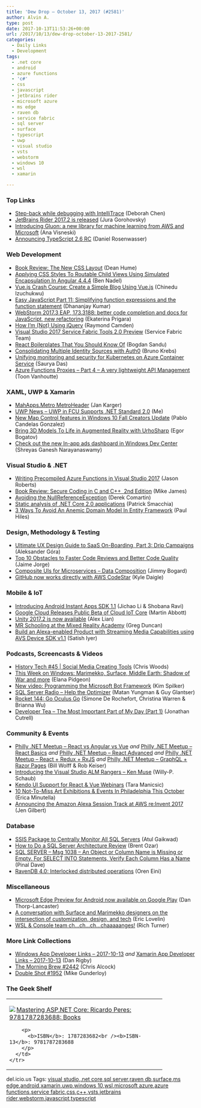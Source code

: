 ```yaml
---
title: 'Dew Drop – October 13, 2017 (#2581)'
author: Alvin A.
type: post
date: 2017-10-13T11:53:26+00:00
url: /2017/10/13/dew-drop-october-13-2017-2581/
categories:
  - Daily Links
  - Development
tags:
  - .net core
  - android
  - azure functions
  - 'c#'
  - css
  - javascript
  - jetbrains rider
  - microsoft azure
  - ms edge
  - raven db
  - service fabric
  - sql server
  - surface
  - typescript
  - uwp
  - visual studio
  - vsts
  - webstorm
  - windows 10
  - wsl
  - xamarin

---
```

### <a name="top"></a>Top Links

  * <a href="https://blogs.msdn.microsoft.com/visualstudio/2017/10/12/step-back-while-debugging-with-intellitrace/" target="_blank">Step-back while debugging with IntelliTrace</a> (Deborah Chen)
  * <a href="https://blog.jetbrains.com/dotnet/2017/10/12/jetbrains-rider-2017-2-released/" target="_blank">JetBrains Rider 2017.2 is released</a> (Jura Gorohovsky)
  * <a href="http://feedproxy.google.com/~r/AmazonWebServicesBlog/~3/ZcjhrJbX6WQ/" target="_blank">Introducing Gluon: a new library for machine learning from AWS and Microsoft</a> (Ana Visneski)
  * <a href="https://blogs.msdn.microsoft.com/typescript/2017/10/12/announcing-typescript-2-6-rc/" target="_blank">Announcing TypeScript 2.6 RC</a> (Daniel Rosenwasser)



### <a name="web"></a>Web Development

  * <a href="http://feedproxy.google.com/~r/DeanHumesBlog/~3/M-URswYoYLQ/10165" target="_blank">Book Review: The New CSS Layout</a> (Dean Hume)
  * <a href="https://www.bennadel.com/blog/3352-applying-css-styles-to-routable-child-views-using-simulated-encapsulation-in-angular-4-4-4.htm" target="_blank">Applying CSS Styles To Routable Child Views Using Simulated Encapsulation In Angular 4.4.4</a> (Ben Nadel)
  * <a href="https://code.tutsplus.com/tutorials/vuejs-crash-course-create-simple-blog-using-vuejs--cms-29586" target="_blank">Vue.js Crash Course: Create a Simple Blog Using Vue.js</a> (Chinedu Izuchukwu)
  * <a href="https://www.infragistics.com:443/community/blogs/infragistics/archive/2017/10/12/easy-javascript-part-11-simplifying-function-expressions-and-the-function-statement.aspx" target="_blank">Easy JavaScript Part 11: Simplifying function expressions and the function statement</a> (Dhananjay Kumar)
  * <a href="https://blog.jetbrains.com/webstorm/2017/10/webstorm-2017-3-eap-173-3188/" target="_blank">WebStorm 2017.3 EAP, 173.3188: better code completion and docs for JavaScript, new refactoring</a> (Ekaterina Prigara)
  * <a href="https://developer.telerik.com/content-types/tutorials/im-not-using-jquery/" target="_blank">How I’m (Not) Using jQuery</a> (Raymond Camden)
  * <a href="https://blogs.msdn.microsoft.com/azureservicefabric/2017/10/12/visual-studio-2017-service-fabric-tools-2-0-preview/" target="_blank">Visual Studio 2017 Service Fabric Tools 2.0 Preview</a> (Service Fabric Team)
  * <a href="http://feedproxy.google.com/~r/boogiesbc/~3/eYFRx284tug/" target="_blank">React Boilerplates That You Should Know Of</a> (Bogdan Sandu)
  * <a href="https://auth0.com/blog/consolidating-multiple-identity-sources-with-auth0/" target="_blank">Consolidating Multiple Identity Sources with Auth0</a> (Bruno Krebs)
  * <a href="https://azure.microsoft.com/blog/unifying-monitoring-and-security-for-kubernetes-on-azure-container-service/" target="_blank">Unifying monitoring and security for Kubernetes on Azure Container Service</a> (Saurya Das)
  * <a href="https://www.codit.eu/blog/2017/10/12/azure-functions-proxies-part-4-a-very-lightweight-api-management/" target="_blank">Azure Functions Proxies &#8211; Part 4 &#8211; A very lightweight API Management</a> (Toon Vanhoutte)



### <a name="silverlight"></a>XAML, UWP & Xamarin

  * <a href="http://jkarger.de/2017/10/12/mahapps-metro-metroheader/" target="_blank">MahApps.Metro MetroHeader</a> (Jan Karger)
  * <a href="http://www.uwpapp.tips/2017/10/uwp-news-uwp-in-fcu-supports-net.html" target="_blank">UWP News &#8211; UWP in FCU Supports .NET Standard 2.0</a> (Me)
  * <a href="http://blogs.windows.com/buildingapps/2017/10/12/new-map-control-features-windows-10-fall-creators-update/?WT.mc_id=DX_MVP4025064" target="_blank">New Map Control features in Windows 10 Fall Creators Update</a> (Pablo Candelas Gonzalez)
  * <a href="https://blog.xamarin.com/bring-3d-models-life-augmented-reality-urhosharp/" target="_blank">Bring 3D Models To Life in Augmented Reality with UrhoSharp</a> (Egor Bogatov)
  * <a href="https://blogs.windows.com/blog/2017/10/12/check-new-app-ads-dashboard-windows-dev-center/?WT.mc_id=DX_MVP4025064" target="_blank">Check out the new In-app ads dashboard in Windows Dev Center</a> (Shreyas Ganesh Narayanaswamy)



### <a name="dotnet"></a>Visual Studio & .NET

  * <a href="https://visualstudiomagazine.com/articles/2017/10/01/azure-functions.aspx" target="_blank">Writing Precompiled Azure Functions in Visual Studio 2017</a> (Jason Roberts)
  * <a href="http://i-programmer.info/bookreviews/5-c/6804-secure-coding-in-c-and-c-2nd-edition.html" target="_blank">Book Review: Secure Coding in C and C++&nbsp; 2nd Edition</a> (Mike James)
  * <a href="https://codeopinion.com/avoiding-nullreferenceexception/" target="_blank">Avoiding the NullReferenceException</a> (Derek Comartin)
  * <a href="https://blog.ndepend.com/static-analysis-net-core-2-0-applications/" target="_blank">Static analysis of .NET Core 2.0 applications</a> (Patrick Smacchia)
  * <a href="https://www.devtrends.co.uk/blog/3-ways-to-avoid-an-anemic-domain-model-in-ef-core" target="_blank">3 Ways To Avoid An Anemic Domain Model In Entity Framework</a> (Paul Hiles)



### <a name="design"></a>Design, Methodology & Testing

  * <a href="https://www.webdesignerdepot.com/2017/10/ultimate-ux-design-guide-to-saas-on-boarding-part-3-drip-campaigns/" target="_blank">Ultimate UX Design Guide to SaaS On-Boarding, Part 3: Drip Campaigns</a> (Aleksander Góra)
  * <a href="https://hackernoon.com/top-10-obstacles-to-faster-code-reviews-and-better-code-quality-5b185df21577?source=rss----3a8144eabfe3---4" target="_blank">Top 10 Obstacles to Faster Code Reviews and Better Code Quality</a> (Jaime Jorge)
  * <a href="http://feedproxy.google.com/~r/GrabBagOfT/~3/CutCw5Or1dg/" target="_blank">Composite UIs for Microservices &#8211; Data Composition</a> (Jimmy Bogard)
  * <a href="https://github.com/blog/2448-github-now-works-directly-with-aws-codestar" target="_blank">GitHub now works directly with AWS CodeStar</a> (Kyle Daigle)



### <a name="mobile"></a>Mobile & IoT

  * <a href="http://feedproxy.google.com/~r/blogspot/hsDu/~3/UAcn7Ni4BQ4/introducing-android-instant-apps-sdk-11.html" target="_blank">Introducing Android Instant Apps SDK 1.1</a> (Jichao Li & Shobana Ravi)
  * <a href="http://www.infoq.com/news/2017/10/google-cloud-iot?utm_campaign=infoq_content&utm_source=infoq&utm_medium=feed&utm_term=global" target="_blank">Google Cloud Releases Public Beta of Cloud IoT Core</a> (Martin Abbott)
  * <a href="https://blogs.unity3d.com/2017/10/12/unity-2017-2-is-now-available/" target="_blank">Unity 2017.2 is now available</a> (Alex Lian)
  * <a href="https://channel9.msdn.com/coding4fun/kinect/MR-Schooling-at-the-Mixed-Reality-Academy?WT.mc_id=DX_MVP4025064" target="_blank">MR Schooling at the Mixed Reality Academy</a> (Greg Duncan)
  * <a href="https://developer.amazon.com/blogs/alexa/post/3c09fd9a-9f5f-4055-832d-2068248d803d/build-an-alexa-enabled-product-with-streaming-media-capabilities" target="_blank">Build an Alexa-enabled Product with Streaming Media Capabilities using AVS Device SDK v1.1</a> (Satish Iyer)



### <a name="podcasts"></a>Podcasts, Screencasts & Videos

  * <a href="http://remarkablechatter.com/history-tech-45-social-media-creating-tools/" target="_blank">History Tech #45 | Social Media Creating Tools</a> (Chris Woods)
  * <a href="http://blogs.windows.com/windowsexperience/2017/10/12/week-windows-marimekko-surface-middle-earth-shadow-war/?WT.mc_id=DX_MVP4025064" target="_blank">This Week on Windows: Marimekko, Surface, Middle Earth: Shadow of War and more</a> (Elana Pidgeon)
  * <a href="https://blogs.msdn.microsoft.com/microsoft_press/2017/10/12/new-video-programming-the-microsoft-bot-framework/" target="_blank">New video: Programming the Microsoft Bot Framework</a> (Kim Spilker)
  * <a href="http://www.sqlserverradio.com/show81/" target="_blank">SQL Server Radio &#8211; Help the Optimizer</a> (Matan Yungman & Guy Glantser)
  * <a href="http://relay.fm/rocket/144" target="_blank">Rocket 144: Go Oculus Go</a> (Simone De Rochefort, Christina Warren & Brianna Wu)
  * <a href="http://developertea.simplecast.fm/cd75ff1e" target="_blank">Developer Tea &#8211; The Most Important Part of My Day (Part 1)</a> (Jonathan Cutrell)



### <a name="events"></a>Community & Events

  * <a href="https://www.meetup.com/Philly-NET/events/244140614/" target="_blank">Philly .NET Meetup &#8211; React vs Angular vs Vue</a> _and_ <a href="https://www.meetup.com/Philly-NET/events/244140458/" target="_blank">Philly .NET Meetup &#8211; React Basics</a> _and_ <a href="https://www.meetup.com/Philly-NET/events/244140525/" target="_blank">Philly .NET Meetup &#8211; React Advanced</a> _and_ <a href="https://www.meetup.com/Philly-NET/events/244140550/" target="_blank">Philly .NET Meetup &#8211; React + Redux + RxJS</a> _and_ <a href="https://www.meetup.com/Philly-NET/events/244140703/" target="_blank">Philly .NET Meetup &#8211; GraphQL + Razor Pages</a> (Bill Wolff & Rob Keiser)
  * <a href="https://blogs.msdn.microsoft.com/visualstudioalmrangers/2017/10/12/introducing-the-visual-studio-alm-rangers-ken-muse/" target="_blank">Introducing the Visual Studio ALM Rangers – Ken Muse</a> (Willy-P. Schaub)
  * <a href="http://www.telerik.com/blogs/kendo-ui-support-for-react-vue-webinars" target="_blank">Kendo UI Support for React & Vue Webinars</a> (Tara Manicsic)
  * <a href="http://www.uwishunu.com/2017/10/10-not-miss-art-exhibitions-events-philadelphia-october/" target="_blank">10 Not-To-Miss Art Exhibitions & Events In Philadelphia This October</a> (Erica Minutella)
  * <a href="https://developer.amazon.com/blogs/alexa/post/7cf52f65-df71-461d-9967-04d1e54fc3c0/announcing-the-amazon-alexa-session-track-at-aws-re-invent-2017" target="_blank">Announcing the Amazon Alexa Session Track at AWS re:Invent 2017</a> (Jen Gilbert)



### <a name="sql"></a>Database

  * <a href="http://feedproxy.google.com/~r/MSSQLTips-LatestSqlServerTips/~3/SDAWCWG8trY/tip.asp" target="_blank">SSIS Package to Centrally Monitor All SQL Servers</a> (Atul Gaikwad)
  * <a href="http://feedproxy.google.com/~r/BrentOzar-SqlServerDba/~3/PIm4_gnVhhg/" target="_blank">How to Do a SQL Server Architecture Review</a> (Brent Ozar)
  * <a href="https://blog.sqlauthority.com/2017/10/13/sql-server-msg-1038-object-column-name-missing-empty-select-statements-verify-column-name/" target="_blank">SQL SERVER – Msg 1038 – An Object or Column Name is Missing or Empty. For SELECT INTO Statements, Verify Each Column Has a Name</a> (Pinal Dave)
  * <a href="http://feedproxy.google.com/~r/AyendeRahien/~3/u61I8bdY944/ravendb-4-0-interlocked-distributed-operations" target="_blank">RavenDB 4.0: Interlocked distributed operations</a> (Oren Eini)



### <a name="misc"></a>Miscellaneous

  * <a href="http://feedproxy.google.com/~r/androidcentral/~3/AqXNzr9-0Uo/microsoft-edge-preview-android-now-available-google-play" target="_blank">Microsoft Edge Preview for Android now available on Google Play</a> (Dan Thorp-Lancaster)
  * <a href="http://blogs.windows.com/devices/2017/10/12/a-conversation-with-surface-and-marimekko-designers-on-the-intersection-of-customization-design-and-tech/?WT.mc_id=DX_MVP4025064" target="_blank">A conversation with Surface and Marimekko designers on the intersection of customization, design, and tech</a> (Eric Lovelin)
  * <a href="https://blogs.msdn.microsoft.com/commandline/2017/10/12/wsl-console-team-changes/" target="_blank">WSL & Console team ch…ch…ch…chaaaaanges!</a> (Rich Turner)



### <a name="links"></a>More Link Collections

  * <a href="https://www.windowsappdev.com/2017/10/windows-app-developer-links-2017-10-13/" target="_blank">Windows App Developer Links &#8211; 2017-10-13</a> _and_ <a href="https://www.allaboutxamarin.com/2017/10/xamarin-app-developer-links-2017-10-13/" target="_blank">Xamarin App Developer Links &#8211; 2017-10-13</a> (Dan Rigby)
  * <a href="http://feedproxy.google.com/~r/ReflectivePerspective/~3/_d-J4EuBkFs/" target="_blank">The Morning Brew #2442</a> (Chris Alcock)
  * <a href="https://afreshcup.com/home/2017/10/13/double-shot-1952.html" target="_blank">Double Shot #1952</a> (Mike Gunderloy)



### <a name="shelf"></a>The Geek Shelf

<div class="wlWriterEditableSmartContent" id="scid:7dc1bd33-94bd-46fd-a20b-0131235bcd47:c84808fd-7bf6-4d57-8046-99c3af942329" style="margin: 0px; padding: 0px; float: none; display: inline;">
  <table cellspacing="0" cellpadding="2" width="400" border="0" unselectable="on">
    <tr>
      <td valign="top" width="400">
        <p>
          <a title="Mastering ASP.NET Core: Ricardo Peres: 9781787283688: Books" href="http://www.amazon.com/exec/obidos/ASIN/1787283682/amavin-20"><img data-recalc-dims="1" decoding="async" src="https://i0.wp.com/images-na.ssl-images-amazon.com/images/I/41x2nRBKJfL._AC_US218_.jpg?w=660&#038;ssl=1" border="0" align="left" style="float:left" />Mastering ASP.NET Core: Ricardo Peres: 9781787283688: Books</a>
        </p>
        
        <p>
          <b>ISBN</b>: 1787283682<br /><b>ISBN-13</b>: 9781787283688
        </p>
      </td>
    </tr>
  </table>
</div>



<div class="wlWriterEditableSmartContent" id="scid:77ECF5F8-D252-44F5-B4EB-D463C5396A79:a6813ad0-70d5-4717-a55d-1401843604e4" style="margin: 0px; padding: 0px; float: none; display: inline;">
  del.icio.us Tags: <a href="http://del.icio.us/popular/visual+studio" rel="tag">visual studio</a>,<a href="http://del.icio.us/popular/.net+core" rel="tag">.net core</a>,<a href="http://del.icio.us/popular/sql+server" rel="tag">sql server</a>,<a href="http://del.icio.us/popular/raven+db" rel="tag">raven db</a>,<a href="http://del.icio.us/popular/surface" rel="tag">surface</a>,<a href="http://del.icio.us/popular/ms+edge" rel="tag">ms edge</a>,<a href="http://del.icio.us/popular/android" rel="tag">android</a>,<a href="http://del.icio.us/popular/xamarin" rel="tag">xamarin</a>,<a href="http://del.icio.us/popular/uwp" rel="tag">uwp</a>,<a href="http://del.icio.us/popular/windows+10" rel="tag">windows 10</a>,<a href="http://del.icio.us/popular/wsl" rel="tag">wsl</a>,<a href="http://del.icio.us/popular/microsoft+azure" rel="tag">microsoft azure</a>,<a href="http://del.icio.us/popular/azure+functions" rel="tag">azure functions</a>,<a href="http://del.icio.us/popular/service+fabric" rel="tag">service fabric</a>,<a href="http://del.icio.us/popular/css" rel="tag">css</a>,<a href="http://del.icio.us/popular/c%2b%2b" rel="tag">c++</a>,<a href="http://del.icio.us/popular/vsts" rel="tag">vsts</a>,<a href="http://del.icio.us/popular/jetbrains+rider" rel="tag">jetbrains rider</a>,<a href="http://del.icio.us/popular/webstorm" rel="tag">webstorm</a>,<a href="http://del.icio.us/popular/javascript" rel="tag">javascript</a>,<a href="http://del.icio.us/popular/typescript" rel="tag">typescript</a>
</div>